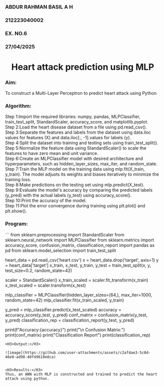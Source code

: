 <h3>ABDUR RAHMAN BASIL A H</H3>
<H3>212223040002</H3>
<H3>EX. NO.6</H3>
<H3>27/04/2025</H3>
<H1 ALIGN =CENTER>Heart attack prediction using MLP</H1>
<H3>Aim:</H3>  To construct a  Multi-Layer Perceptron to predict heart attack using Python
<H3>Algorithm:</H3>
Step 1:Import the required libraries: numpy, pandas, MLPClassifier, train_test_split, StandardScaler, accuracy_score, and matplotlib.pyplot.<BR>
Step 2:Load the heart disease dataset from a file using pd.read_csv().<BR>
Step 3:Separate the features and labels from the dataset using data.iloc values for features (X) and data.iloc[:, -1].values for labels (y).<BR>
Step 4:Split the dataset into training and testing sets using train_test_split().<BR>
Step 5:Normalize the feature data using StandardScaler() to scale the features to have zero mean and unit variance.<BR>
Step 6:Create an MLPClassifier model with desired architecture and hyperparameters, such as hidden_layer_sizes, max_iter, and random_state.<BR>
Step 7:Train the MLP model on the training data using mlp.fit(X_train, y_train). The model adjusts its weights and biases iteratively to minimize the training loss.<BR>
Step 8:Make predictions on the testing set using mlp.predict(X_test).<BR>
Step 9:Evaluate the model's accuracy by comparing the predicted labels (y_pred) with the actual labels (y_test) using accuracy_score().<BR>
Step 10:Print the accuracy of the model.<BR>
Step 11:Plot the error convergence during training using plt.plot() and plt.show().<BR>
<H3>Program: </H3>
```
from sklearn.preprocessing import StandardScaler
from sklearn.neural_network import MLPClassifier
from sklearn.metrics import accuracy_score, confusion_matrix, classification_report
import pandas as pd
from sklearn.model_selection import train_test_split

heart_data = pd.read_csv('heart.csv')
x = heart_data.drop('target', axis=1)
y = heart_data['target']
x_train, x_test, y_train, y_test = train_test_split(x, y, test_size=0.2, random_state=42)

scaler = StandardScaler()
x_train_scaled = scaler.fit_transform(x_train)
x_test_scaled = scaler.transform(x_test)

mlp_classifier = MLPClassifier(hidden_layer_sizes=(64,), max_iter=1000, random_state=42)
mlp_classifier.fit(x_train_scaled, y_train)

y_pred = mlp_classifier.predict(x_test_scaled)
accuracy = accuracy_score(y_test, y_pred)
conf_matrix = confusion_matrix(y_test, y_pred)
classification_rep = classification_report(y_test, y_pred)

print(f"Accuracy:{accuracy}")
print("\n Confusion Matrix:")
print(conf_matrix)
print("Classification Report")
print(classification_rep)


```
<H3>Output:</H3>

![image](https://github.com/user-attachments/assets/c2af4ae3-5c0d-46e0-ad98-40f49610e8ca)


<H3>Results:</H3>
Thus, an ANN with MLP is constructed and trained to predict the heart attack using python.
